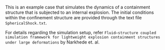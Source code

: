 This is an example case that simulates the dynamics of a containment
structure that is subjected to an internal explosion. The initial
conditions within the confinement structure are provided through
the text file `SphericalShock.txt`. 

For details regarding the simulation setup, refer
`Fluid–structure coupled simulation framework for lightweight explosion
containment structures under large deformations` by Narkhede et. al.

